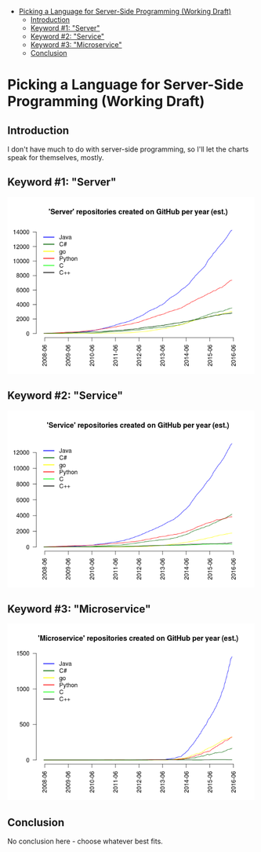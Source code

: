 -   [Picking a Language for Server-Side Programming
    (Working Draft)](#picking-a-language-for-server-side-programming-working-draft)
    -   [Introduction](#introduction)
    -   [Keyword \#1: "Server"](#keyword-1-server)
    -   [Keyword \#2: "Service"](#keyword-2-service)
    -   [Keyword \#3: "Microservice"](#keyword-3-microservice)
    -   [Conclusion](#conclusion)

Picking a Language for Server-Side Programming (Working Draft)
==============================================================

Introduction
------------

I don't have much to do with server-side programming, so I'll let the
charts speak for themselves, mostly.

Keyword \#1: "Server"
---------------------

![](analysis_server_files/figure-markdown_strict/unnamed-chunk-2-1.png)

Keyword \#2: "Service"
----------------------

![](analysis_server_files/figure-markdown_strict/unnamed-chunk-3-1.png)

Keyword \#3: "Microservice"
---------------------------

![](analysis_server_files/figure-markdown_strict/unnamed-chunk-4-1.png)

Conclusion
----------

No conclusion here - choose whatever best fits.
